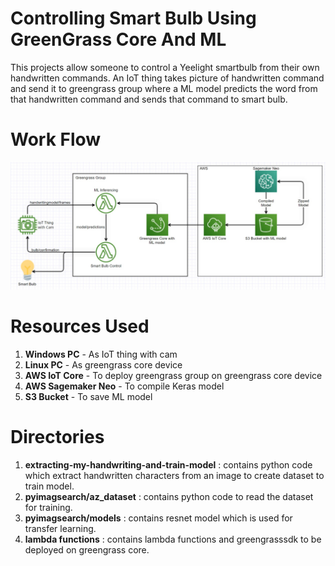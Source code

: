 # Controlling Smart Bulb Using GreenGrass Core And ML
This projects allow someone to control a Yeelight smartbulb from their own handwritten commands. An IoT thing takes picture of handwritten command and send it to greengrass group where a ML model predicts the word from that handwritten command and sends that command to smart bulb.

# Work Flow
![Screenshot](workflow.jpeg)

# Resources Used
1. **Windows PC** - As IoT thing with cam
2. **Linux PC** - As greengrass core device
3. **AWS IoT Core** - To deploy greengrass group on greengrass core device
4. **AWS Sagemaker Neo** - To compile Keras model
5. **S3 Bucket** - To save ML model

# Directories
1. **extracting-my-handwriting-and-train-model** :  contains python code which extract handwritten characters from an image to create dataset to train model.
2. **pyimagsearch/az_dataset** : contains python code to read the dataset for training.
3. **pyimagsearch/models** : contains resnet model which is used for transfer learning.
4. **lambda functions** : contains lambda functions and greengrasssdk to be deployed on greengrass core.
